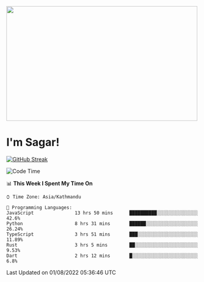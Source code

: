 
<img src="https://media.giphy.com/media/3ornk57KwDXf81rjWM/giphy.gif" width="500" height="300" frameBorder="0" class="giphy-embed" allowFullScreen></img>

#   I'm Sagar!
[![GitHub Streak](https://github-readme-streak-stats.herokuapp.com/?user=sgr2848)](https://git.io/streak-stats)
<!--START_SECTION:waka-->
![Code Time](http://img.shields.io/badge/Code%20Time-0%20secs-blue)

📊 **This Week I Spent My Time On** 

```text
⌚︎ Time Zone: Asia/Kathmandu

💬 Programming Languages: 
JavaScript               13 hrs 50 mins      ██████████░░░░░░░░░░░░░░░   42.6% 
Python                   8 hrs 31 mins       ██████░░░░░░░░░░░░░░░░░░░   26.24% 
TypeScript               3 hrs 51 mins       ███░░░░░░░░░░░░░░░░░░░░░░   11.89% 
Rust                     3 hrs 5 mins        ██░░░░░░░░░░░░░░░░░░░░░░░   9.53% 
Dart                     2 hrs 12 mins       █░░░░░░░░░░░░░░░░░░░░░░░░   6.8%

```


 Last Updated on 01/08/2022 05:36:46 UTC
<!--END_SECTION:waka-->
